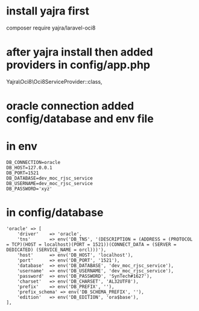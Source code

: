 # install yajra first
composer require yajra/laravel-oci8

# after yajra install then added providers in config/app.php
Yajra\Oci8\Oci8ServiceProvider::class,

# oracle connection added config/database and env file

# in env
    DB_CONNECTION=oracle
    DB_HOST=127.0.0.1
    DB_PORT=1521
    DB_DATABASE=dev_moc_rjsc_service
    DB_USERNAME=dev_moc_rjsc_service
    DB_PASSWORD='xyz'

# in config/database

    'oracle' => [
        'driver'    => 'oracle',
        'tns'       => env('DB_TNS', '(DESCRIPTION = (ADDRESS = (PROTOCOL = TCP)(HOST = localhost)(PORT = 1521))(CONNECT_DATA = (SERVER = DEDICATED) (SERVICE_NAME = orcl)))'),
        'host'      => env('DB_HOST', 'localhost'),
        'port'      => env('DB_PORT', '1521'),
        'database'  => env('DB_DATABASE', 'dev_moc_rjsc_service'),
        'username'  => env('DB_USERNAME', 'dev_moc_rjsc_service'),
        'password'  => env('DB_PASSWORD', 'SynTech#1627'),
        'charset'   => env('DB_CHARSET', 'AL32UTF8'),
        'prefix'    => env('DB_PREFIX', ''),
        'prefix_schema' => env('DB_SCHEMA_PREFIX', ''),
        'edition'   => env('DB_EDITION', 'ora$base'),
    ],
